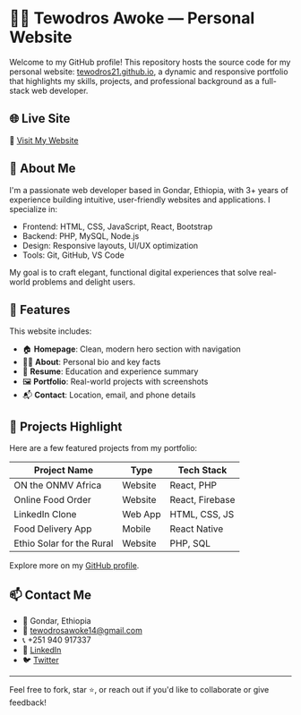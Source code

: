 # 👨‍💻 Tewodros Awoke — Personal Website

Welcome to my GitHub profile! This repository hosts the source code for my personal website: [tewodros21.github.io](https://tewodros21.github.io/), a dynamic and responsive portfolio that highlights my skills, projects, and professional background as a full-stack web developer.

## 🌐 Live Site
🔗 [Visit My Website](https://tewodros21.github.io/)

## 📌 About Me

I'm a passionate web developer based in Gondar, Ethiopia, with 3+ years of experience building intuitive, user-friendly websites and applications. I specialize in:

- Frontend: HTML, CSS, JavaScript, React, Bootstrap
- Backend: PHP, MySQL, Node.js
- Design: Responsive layouts, UI/UX optimization
- Tools: Git, GitHub, VS Code

My goal is to craft elegant, functional digital experiences that solve real-world problems and delight users.

## 🧰 Features

This website includes:

- 🏠 **Homepage**: Clean, modern hero section with navigation
- 👨‍💼 **About**: Personal bio and key facts
- 📄 **Resume**: Education and experience summary
- 🖼️ **Portfolio**: Real-world projects with screenshots
- 📬 **Contact**: Location, email, and phone details

## 💼 Projects Highlight

Here are a few featured projects from my portfolio:

| Project Name              | Type     | Tech Stack        |
|--------------------------|----------|--------------------|
| ON the ONMV Africa       | Website  | React, PHP         |
| Online Food Order        | Website  | React, Firebase    |
| LinkedIn Clone           | Web App  | HTML, CSS, JS      |
| Food Delivery App        | Mobile   | React Native       |
| Ethio Solar for the Rural| Website  | PHP, SQL           |

Explore more on my [GitHub profile](https://github.com/tewodros21).

## 📫 Contact Me

- 📍 Gondar, Ethiopia
- 📧 tewodrosawoke14@gmail.com
- 📞 +251 940 917337
- 🔗 [LinkedIn](https://www.linkedin.com/in/tewodros-awoke/)
- 🐦 [Twitter](https://twitter.com/AwokeTewodros)

---

Feel free to fork, star ⭐, or reach out if you'd like to collaborate or give feedback!
